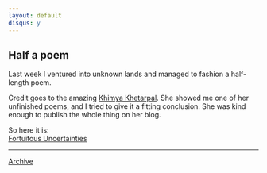 ```yaml
---
layout: default
disqus: y
---
```


## Half a poem

Last week I ventured into unknown lands and managed to fashion a half-length poem.

Credit goes to the amazing [Khimya Khetarpal](http://about.me/khetarpalkhimya). She showed me one of her unfinished poems, and I tried to give it a fitting conclusion. She was kind enough to publish the whole thing on her blog.

So here it is: <br>
[Fortuitous Uncertainties](http://expressionspoetry.wordpress.com/2014/04/27/fortuitous-uncertainties/)

* * *

[Archive](/gogolghoshal/archive)
